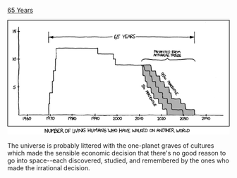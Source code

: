 [65 Years](https://xkcd.com/893)

![65 Years](./random_comic.png)

The universe is probably littered with the one-planet graves of cultures which made the sensible economic decision that there's no good reason to go into space--each discovered, studied, and remembered by the ones who made the irrational decision.

